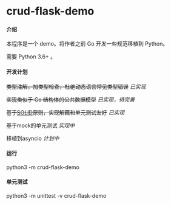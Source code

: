 # crud-flask-demo

#### 介绍
本程序是一个 demo。将作者之前 Go 开发一些规范移植到 Python。

需要 Python 3.6+ 。

#### 开发计划

~~类型注解，加类型检查，杜绝动态语言常见类型错误~~ *已实现*

~~实现类似于 Go 结构体的公共数据模型~~ *已实现，待完善*

~~基于[SOLID](https://zh.wikipedia.org/wiki/SOLID_(%E9%9D%A2%E5%90%91%E5%AF%B9%E8%B1%A1%E8%AE%BE%E8%AE%A1))原则，实现解藕和单元测试友好~~ *已实现*

基于mock的单元测试 *实现中*

移植到asyncio *计划中*

#### 运行
python3 -m crud-flask-demo

#### 单元测试
python3 -m unittest -v crud-flask-demo


